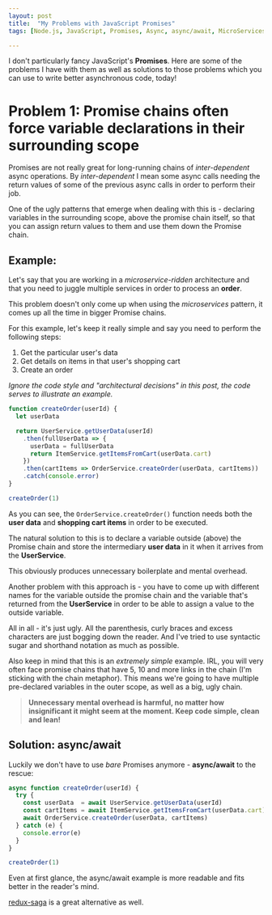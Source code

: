 ```yaml
---
layout: post
title:  "My Problems with JavaScript Promises"
tags: [Node.js, JavaScript, Promises, Async, async/await, MicroServices]

---
```


I don't particularly fancy JavaScript's **Promises**. Here are some of the
problems I have with them as well as solutions to those problems which you can
use to write better asynchronous code, today!

# Problem 1: Promise chains often force variable declarations in their surrounding scope

Promises are not really great for long-running chains of *inter-dependent* async
operations. By *inter-dependent* I mean some async calls needing the return
values of some of the previous async calls in order to perform their job.

One of the ugly patterns that emerge when dealing with this is - declaring
variables in the surrounding scope, above the promise chain itself, so that
you can assign return values to them and use them down the Promise chain.

## Example:

Let's say that you are working in a *microservice-ridden* architecture and that
you need to juggle multiple services in order to process an **order**.

This problem doesn't only come up when using the *microservices* pattern, it
comes up all the time in bigger Promise chains.

For this example, let's keep it really simple and say you need to perform the
following steps:

1. Get the particular user's data
2. Get details on items in that user's shopping cart
3. Create an order

*Ignore the code style and "architectural decisions" in this post, the code
serves to illustrate an example.*

```javascript
function createOrder(userId) {
  let userData

  return UserService.getUserData(userId)
    .then(fullUserData => {
      userData = fullUserData
      return ItemService.getItemsFromCart(userData.cart)
    })
    .then(cartItems => OrderService.createOrder(userData, cartItems))
    .catch(console.error)
}

createOrder(1)
```

As you can see, the `OrderService.createOrder()` function needs both the **user
data** and **shopping cart items** in order to be executed.

The natural solution to this is to declare a variable outside (above) the
Promise chain and store the intermediary **user data** in it when it arrives
from the **UserService**.

This obviously produces unnecessary boilerplate and mental overhead.

Another problem with this approach is - you have to come up with different names
for the variable outside the promise chain and the variable that's returned from
the **UserService** in order to be able to assign a value to the outside
variable.

All in all - it's just ugly. All the parenthesis, curly braces and excess
characters are just bogging down the reader. And I've tried to use syntactic
sugar and shorthand notation as much as possible.

Also keep in mind that this is an *extremely simple* example. IRL, you will very
often face promise chains that have 5, 10 and more links in the chain (I'm
sticking with the chain metaphor). This means we're going to have multiple
pre-declared variables in the outer scope, as well as a big, ugly chain.

> **Unnecessary mental overhead is harmful, no matter how insignificant it might
  seem at the moment. Keep code simple, clean and lean!**

## Solution: async/await

Luckily we don't have to use *bare* Promises anymore - **async/await** to the
rescue:

```javascript
async function createOrder(userId) {
  try {
    const userData  = await UserService.getUserData(userId)
    const cartItems = await ItemService.getItemsFromCart(userData.cart)
    await OrderService.createOrder(userData, cartItems)
  } catch (e) {
    console.error(e)
  }
}

createOrder(1)
```

Even at first glance, the async/await example is more readable and fits better
in the reader's mind.

[redux-saga](https://redux-saga.js.org/) is a great alternative as well.
